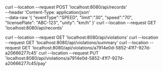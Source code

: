 
curl --location --request POST 'localhost:8080/api/records' \
--header 'Content-Type: application/json' \
--data-raw '{
"eventType":"SPEED",
"limit":"30",
"speed":"70",
"licensePlate": "ABC-123",
"unity": "km/h"
}'
curl --location --request GET 'localhost:8080/api/records'

curl --location --request GET 'localhost:8080/api/violations'
curl --location --request GET 'localhost:8080/api/violations/summary'
curl --location --request GET 'localhost:8080/api/violations/a7914e0d-5852-41f7-927d-a20666277c45'
curl --location --request PUT 'localhost:8080/api/violations/a7914e0d-5852-41f7-927d-a20666277c45/pay'
